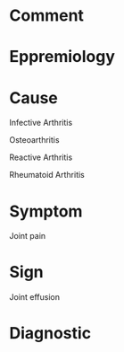 # Comment

# Eppremiology

# Cause

Infective Arthritis

Osteoarthritis

Reactive Arthritis

Rheumatoid Arthritis

# Symptom

Joint pain

# Sign

Joint effusion

# Diagnostic
